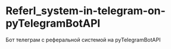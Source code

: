 # Referl_system-in-telegram-on-pyTelegramBotAPI
Бот телеграм с реферальной системой на pyTelegramBotAPI
